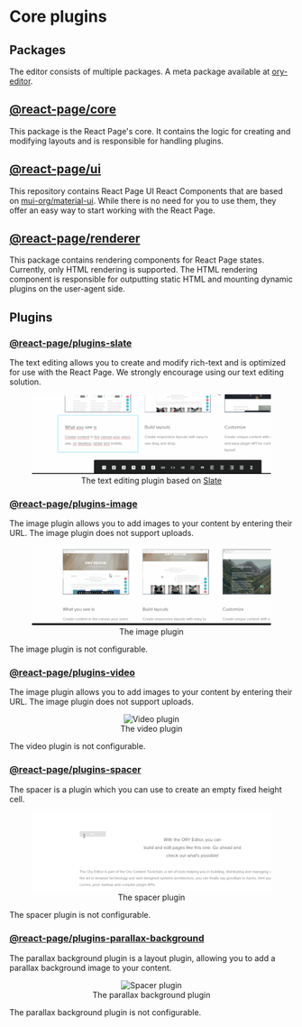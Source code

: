 # Core plugins

## Packages

The editor consists of multiple packages. A meta package available at [ory-editor](https://www.npmjs.com/package/ory-editor).

## [@react-page/core](https://www.npmjs.com/package/@react-page/core)

This package is the React Page's core. It contains the logic for creating and modifying layouts and is responsible for
handling plugins.

## [@react-page/ui](https://www.npmjs.com/package/@react-page/ui)

This repository contains React Page UI React Components that are based on
[mui-org/material-ui](https://github.com/mui-org/material-ui). While there is no need for you to use them, they
offer an easy way to start working with the React Page.

## [@react-page/renderer](https://www.npmjs.com/package/@react-page/renderer)

This package contains rendering components for React Page states. Currently, only HTML rendering is supported. The
HTML rendering component is responsible for outputting static HTML and mounting dynamic plugins on the user-agent side.

## Plugins

### [@react-page/plugins-slate](https://www.npmjs.com/package/@react-page/plugins-slate)

The text editing allows you to create and modify rich-text and is optimized for use with the React Page. We strongly
encourage using our text editing solution.

<p>
  <figure align="center">
    <img alt="Text editing plugin" src="/docs/images/text-editing-plugin.gif"><br>
    <figcaption>The text editing plugin based on <a href="http://slatejs.org">Slate</a></figcaption>
  </figure>
</p>

### [@react-page/plugins-image](https://www.npmjs.com/package/@react-page/plugins-image)

The image plugin allows you to add images to your content by entering their URL. The image plugin does not support
uploads.

<p>
  <figure align="center">
    <img alt="Image plugin" src="/docs/images/image-plugin.gif"><br>
    <figcaption>The image plugin</figcaption>
  </figure>
</p>

The image plugin is not configurable.

### [@react-page/plugins-video](https://www.npmjs.com/package/@react-page/plugins-video)

The image plugin allows you to add images to your content by entering their URL. The image plugin does not support
uploads.

<p>
  <figure align="center">
    <img alt="Video plugin" src="/docs/images/video-plugin.gif"><br>
    <figcaption>The video plugin</figcaption>
  </figure>
</p>

The video plugin is not configurable.

### [@react-page/plugins-spacer](https://www.npmjs.com/package/@react-page/plugins-spacer)

The spacer is a plugin which you can use to create an empty fixed height cell.

<p>
  <figure align="center">
    <img alt="Spacer plugin" src="/docs/images/spacer-plugin.gif"><br>
    <figcaption>The spacer plugin</figcaption>
  </figure>
</p>

The spacer plugin is not configurable.

### [@react-page/plugins-parallax-background](https://www.npmjs.com/package/@react-page/plugins-parallax-background)

The parallax background plugin is a layout plugin, allowing you to add a parallax background image to your content.

<p>
  <figure align="center">
    <img alt="Spacer plugin" src="/docs/images/parallax-background.gif"><br>
    <figcaption>The parallax background plugin</figcaption>
  </figure>
</p>

The parallax background plugin is not configurable.
